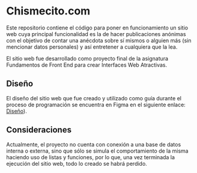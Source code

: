 # Chismecito.com

Este repositorio contiene el código para poner en funcionamiento un sitio web cuya principal funcionalidad es la de hacer publicaciones anónimas con el objetivo de contar una anécdota sobre sí mismos o alguien más (sin mencionar datos personales) y así entretener a cualquiera que la lea.

El sitio web fue desarrollado como proyecto final de la asignatura Fundamentos de Front End para crear Interfaces Web Atractivas.

## Diseño

El diseño del sitio web que fue creado y utilizado como guía durante el proceso de programación se encuentra en Figma en el siguiente enlace: [Diseño](https://www.figma.com/board/9GKVAKnnR7VILAFdDjKanI/Diagram---chismecito.com?node-id=0-1&t=mqTS74ucq7zJK3em-1)).

## Consideraciones

Actualmente, el proyecto no cuenta con conexión a una base de datos interna o externa, sino que sólo se simula el comportamiento de la misma haciendo uso de listas y funciones, por lo que, una vez terminada la ejecución del sitio web, todo lo creado se habrá perdido.

